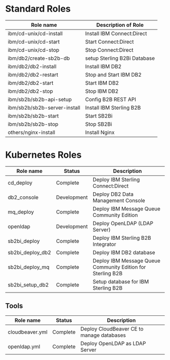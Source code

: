 # Standard Roles

| Role name                       |            Description of Role                                          |
|---------------------------------|-------------------------------------------------------------------------|
| ibm/cd-unix/cd-install          | Install IBM Connect:Direct |
| ibm/cd-unix/cd-start            | Start Connect:Direct |
| ibm/cd-unix/cd-stop             | Stop Connect:Direct |
| ibm/db2/create-sb2b-db          | setup Sterling B2Bi Database |
| ibm/db2/db2-install             | Install IBM DB2 |
| ibm/db2/db2-restart             | Stop and Start IBM DB2 |
| ibm/db2/db2-start               | Start IBM DB2 |
| ibm/db2/db2-stop                | Stop IBM DB2 |
| ibm/sb2b/sb2b-api-setup         | Config B2B REST API |
| ibm/sb2b/sb2b-server-install    | Install IBM Sterling B2B |
| ibm/sb2b/sb2b-start             | Start SB2Bi |
| ibm/sb2b/sb2b-stop              | Stop SB2Bi |
| others/nginx-install            | Install Nginx |

# Kubernetes Roles

| Role name                     | Status         |           Description                                        |
|-------------------------------|----------------|--------------------------------------------------------------|
| cd_deploy                     | Complete       | Deploy IBM Sterling Connect:Direct |
| db2_console                   | Development    | Deploy DB2 Data Management Console |
| mq_deploy                     | Complete       | Deploy IBM Message Queue Community Edition |
| openldap                      | Development    | Deploy OpenLDAP (LDAP Server) |
| sb2bi_deploy                  | Complete       | Deploy IBM Sterling B2B Integrator  |
| sb2bi_deploy_db2              | Complete       | Deploy IBM DB2 database |
| sb2bi_deploy_mq               | Complete       | Deploy IBM Message Queue Community Edition for Sterling B2B |
| sb2bi_setup_db2               | Complete       | Setup database for IBM Sterling B2B |

## Tools 

| Role name                     | Status         |           Description                                        |
|-------------------------------|----------------|--------------------------------------------------------------|
| cloudbeaver.yml               | Complete       | Deploy CloudBeaver CE to manage databases |
| openldap.yml                  | Complete       | Deploy OpenLDAP as LDAP Server |